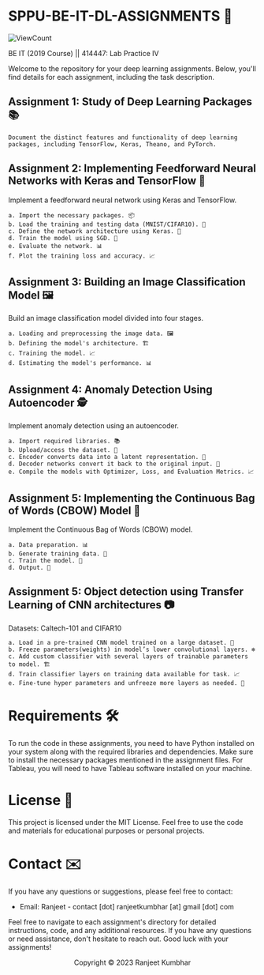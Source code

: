 # SPPU-BE-IT-DL-ASSIGNMENTS 🚀

![ViewCount](https://views.whatilearened.today/views/github/RanjeetKumbhar01/SPPU-BE-IT-DL-ASSIGNMENTS.svg)

BE IT (2019 Course) || 414447: Lab Practice IV

Welcome to the repository for your deep learning assignments. Below, you'll find details for each assignment, including the task description.

## Assignment 1: Study of Deep Learning Packages 📚

    Document the distinct features and functionality of deep learning packages, including TensorFlow, Keras, Theano, and PyTorch.

## Assignment 2: Implementing Feedforward Neural Networks with Keras and TensorFlow 🧠

Implement a feedforward neural network using Keras and TensorFlow.

    a. Import the necessary packages. 📦
    b. Load the training and testing data (MNIST/CIFAR10). 📂
    c. Define the network architecture using Keras. 🧮
    d. Train the model using SGD. 🚀
    e. Evaluate the network. 📊
    f. Plot the training loss and accuracy. 📈

## Assignment 3: Building an Image Classification Model 🖼️

Build an image classification model divided into four stages.

    a. Loading and preprocessing the image data. 🖼️
    b. Defining the model's architecture. 🏗️
    c. Training the model. 📈
    d. Estimating the model's performance. 📊

## Assignment 4: Anomaly Detection Using Autoencoder 🕵️

Implement anomaly detection using an autoencoder.

    a. Import required libraries. 📚
    b. Upload/access the dataset. 📂
    c. Encoder converts data into a latent representation. 🧐
    d. Decoder networks convert it back to the original input. 🔄
    e. Compile the models with Optimizer, Loss, and Evaluation Metrics. 📈

## Assignment 5: Implementing the Continuous Bag of Words (CBOW) Model 📝

Implement the Continuous Bag of Words (CBOW) model.

    a. Data preparation. 📊
    b. Generate training data. 📂
    c. Train the model. 🚀
    d. Output. 📄

## Assignment 5: Object detection using Transfer Learning of CNN architectures 📷

Datasets: Caltech-101 and CIFAR10

    a. Load in a pre-trained CNN model trained on a large dataset. 📸
    b. Freeze parameters(weights) in model’s lower convolutional layers. ❄️
    c. Add custom classifier with several layers of trainable parameters to model. 🏗️
    d. Train classifier layers on training data available for task. 📈
    e. Fine-tune hyper parameters and unfreeze more layers as needed. 🚀

# Requirements 🛠️

To run the code in these assignments, you need to have Python installed on your system along with the required libraries and dependencies. Make sure to install the necessary packages mentioned in the assignment files. For Tableau, you will need to have Tableau software installed on your machine.

# License 📜

This project is licensed under the MIT License. Feel free to use the code and materials for educational purposes or personal projects.

# Contact ✉️

If you have any questions or suggestions, please feel free to contact:

- Email: Ranjeet - contact [dot] ranjeetkumbhar [at] gmail [dot] com

Feel free to navigate to each assignment's directory for detailed instructions, code, and any additional resources. If you have any questions or need assistance, don't hesitate to reach out. Good luck with your assignments!

<p align="center">Copyright © 2023 Ranjeet Kumbhar</p>
